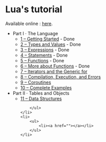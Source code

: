 <h1>Lua's tutorial</h1>
<p>Available online : <a href="http://www.lua.org/pil/contents.html">here</a>.</p>

<ul>
    <li>Part I · The Language
        <ul>
            <li><a href="http://www.lua.org/pil/1.html">1 – Getting Started</a> - Done</li>
            <li><a href="http://www.lua.org/pil/2.html">2 – Types and Values</a> - Done</li>
            <li><a href="http://www.lua.org/pil/3.html">3 – Expressions</a> - Done</li>
            <li><a href="http://www.lua.org/pil/4.html">4 – Statements</a> - Done</li>
            <li><a href="http://www.lua.org/pil/5.html">5 – Functions</a> - Done</li>
            <li><a href="http://www.lua.org/pil/6.html">6 – More about Functions</a> - Done</li>
            <li><a href="http://www.lua.org/pil/7.html">7 – Iterators and the Generic for</a></li>
            <li><a href="http://www.lua.org/pil/8.html">8 – Compilation, Execution, and Errors</a></li>
            <li><a href="http://www.lua.org/pil/9.html">9 – Coroutines</a></li>
            <li><a href="http://www.lua.org/pil/10.html">10 – Complete Examples</a></li>
        </ul>
    </li>
    <li>Part II · Tables and Objects
        <ul>
            <li><a href="http://www.lua.org/pil/11.html">11 – Data Structures</a></li>
            
        </ul>
    </li>
    <li>
        <ul>
            <li><a href=""></a></li>
        </ul>
    </li>
</ul>

